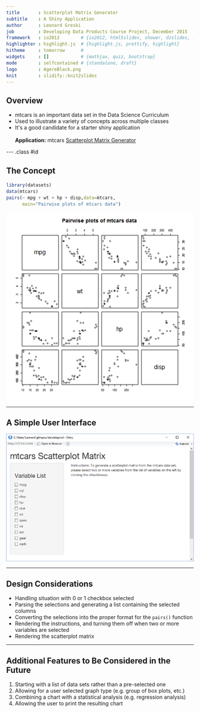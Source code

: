 ```yaml
---
title       : Scatterplot Matrix Generator
subtitle    : A Shiny Application
author      : Leonard Greski
job         : Developing Data Products Course Project, December 2015 
framework   : io2012        # {io2012, html5slides, shower, dzslides, ...}
highlighter : highlight.js  # {highlight.js, prettify, highlight}
hitheme     : tomorrow      # 
widgets     : []            # {mathjax, quiz, bootstrap}
mode        : selfcontained # {standalone, draft}
logo        : AgereBlack.png
knit        : slidify::knit2slides
--- 
```


## Overview

- mtcars is an important data set in the Data Science Curriculum
- Used to illustrate a variety of concepts across multiple classes
- It's a good candidate for a starter shiny application
<br><br>
<b>Application:</b> mtcars [Scatterplot Matrix Generator](https://lgreski.shinyapps.io/mtcars_Scatterplot_Matrix_Generator)

--- .class #id

## The Concept


```r
library(datasets)
data(mtcars)
pairs(~ mpg + wt + hp + disp,data=mtcars,
      main="Pairwise plots of mtcars data")
```

![plot of chunk unnamed-chunk-1](assets/fig/unnamed-chunk-1-1.png) 


--- 

## A Simple User Interface

![](./assets/fig/ui.png)

--- 

## Design Considerations

- Handling situation with 0 or 1 checkbox selected
- Parsing the selections and generating a list containing the selected columns
- Converting the selections into the proper format for the `pairs()` function
- Rendering the instructions, and turning them off when two or more variables are selected
- Rendering the scatterplot matrix

--- 

## Additional Features to Be Considered in the Future

1. Starting with a list of data sets rather than a pre-selected one
2. Allowing for a user selected graph type (e.g. group of box plots, etc.)
3. Combining a chart with a statistical analysis (e.g. regression analysis)
4. Allowing the user to print the resulting chart 

## 








